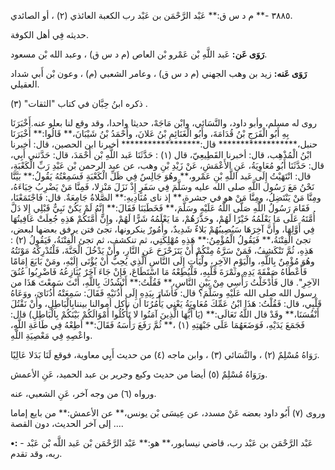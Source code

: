 ٣٨٨٥ -** م د س ق:** عَبْد الرَّحْمَن بن عَبْد رب الكعبة العائذي (٢) ، أو الصائدي.

حديثه فِي أهل الكوفة.

**رَوَى عَن:** عَبد اللَّهِ بْن عَمْرو بْن العاص (م د س ق) ، وعبد الله بْن مسعود.

**رَوَى عَنه:** زيد بن وهب الجهني (م د س ق) ، وعامر الشعبي (م) ، وعون بْن أَبي شداد العقيلي.

ذكره ابنُ حِبَّان في كتاب "الثقات" (٣) .

روى له مسلم، وأبو داود، والنَّسَائي، وابْن مَاجَهْ، حديثا واحدا، وقد وقع لنا بعلو عنه.أَخْبَرَنَا بِهِ أَبُو الْفَرَجِ بْنُ قُدَامَةَ، وأَبُو الْغَنَائِمِ بْنُ عَلانَ، وأَحْمَدُ بْنُ شَيْبَانَ،** قَالُوا:** أَخْبَرَنَا حنبل،****************** قال:****************** أخبرنا ابن الحصين، قال: أخبرنا ابْنُ الْمُذْهِب، قال: أخبرنا القَطِيعِيّ، قال (١) : حَدَّثَنَا عَبد اللَّهِ بْن أَحْمَدَ، قال: حَدَّثني أَبِي، قال: حَدَّثَنَا أَبُو مُعَاوِيَةُ، عَنِ الأَعْمَشِ، عَنْ زَيْدِ بْنِ وهب، عن عبد الرحمن بْن عَبْدِ رَبِّ الْكَعْبَةِ، قال: انْتَهَيْتُ إِلَى عَبد اللَّهِ بْنِ عَمْرو،** وهُوَ جَالِسٌ فِي ظَلِّ الْكَعْبَةِ فَسَمِعْتُهُ يَقُولُ:** بَيَّنَّا نَحْنُ مَعَ رَسُول اللَّهِ صلى الله عليه وسَلَّمَ فِي سَفَرٍ إِذْ نَزَلَ مَنْزِلا، فَمِنَّا مَنْ يَضْرِبُ خِبَاءَهُ، ومِنَّا مَنْ يَنْتَضِلُ، ومِنَّا مَنْ هو في جشرة،** إذ ناى مُنَادِيهِ:** الصَّلاةُ جَامِعَةٌ. قال: فَاجْتَمَعْنَا، فَقَامَ رَسُولُ اللَّهِ صَلَّى اللَّهُ عَلَيْهِ وسَلَّمَ،** فَخَطَبَنَا فَقَالَ:** إِنَّهُ لَمْ يَكُنْ نَبِيٌّ قَبْلِي إِلا دَلَّ أُمَّتَهُ عَلَى مَا يَعْلَمُهُ خَيْرًا لَهُمْ، وحَذَّرَهُمْ، مَا يَعْلَمُهُ شَرًّا لَهُمْ، وإِنَّ أُمَّتَكُمْ هَذِهِ جُعِلَتْ عَافِيتُهَا فِي أَوَّلِهَا، وأَنَّ آخِرَهَا سَيُصِيبُهُمْ بَلاءٌ شَدِيدٌ، وأُمُورٌ ينكرونها، تجئ فتن يرفق بعضها لبعض، تجئ الْفِتْنَةُ،** فَيَقُولُ الْمُؤْمِنُ:** هَذِهِ مُهْلِكَتِي، ثم تنكشف، ثم تجئ الْفِتْنَةُ، فَيَقُولُ (٢) : هَذِهِ، ثُمَّ تَنْكَشِفُ، فَمَنْ سَرَّهُ مِنْكُمْ أَنْ يَتَزَحْزَحَ عَنِ النَّارِ، وأَنْ يَدْخُلَ الْجَنَّةَ، فَلْتُدْرِكْهُ مَوْتَتُهُ وهُوَ مُؤْمِنٌ بِاللَّهِ، والْيَوْمِ الآخِرِ، ولْيَأْتِ إِلَى النَّاسِ الَّذِي يُحِبُّ أَنْ يُؤْتَى إِلَيْهِ، ومَنْ بَايَعَ إِمَامًا فَأَعْطَاهُ صَفْقَةَ يَدِهِ وثَمْرَةَ قَلْبِهِ، فَلْيُطِعْهُ مَا اسْتَطَاعَ، فَإِنْ جَاءَ آخَرٌ يُنَازِعُهُ فَاضْرِبُوا عُنُقَ الآخِرِ". قال فَأَدْخَلْتُ رَأْسِي مِنْ بَيْنِ النَّاسِ،** فَقُلْتُ:** أَنْشُدُكَ بِاللَّهِ، أَنْتَ سَمِعْتَ هَذَا من رسول الله صلى الله عَلَيْهِ وسَلَّمَ؟ قال: فَأَشَارَ بِيَدِهِ إِلَى أُذُنَيْهِ فَقَالَ: سَمِعَتْهُ أُذُنَايَ، ووَعَاهُ قَلْبِي، قال: فَقُلْتُ: هَذَا ابْنُ عَمِّكَ مُعَاوِيَةُ يَعْنِي يَأْمُرُنَا أن نأكل أموالنا بيننابِالْبَاطِلِ، وأَنْ نَقْتُلَ أَنْفُسَنَا،** وقَدْ قال اللَّهُ تَعَالَى:** (يَا أَيُّهَا الَّذِينَ آمَنُوا لا تَأْكُلُوا أَمْوَالَكُمْ بَيْنَكُمْ بِالْبَاطِلِ) قال: فَجَمَعَ يَدَيْهِ، فَوَضَعَهُمَا عَلَى جَبْهَتِهِ (١) ،** ثُمَّ رَفَعَ رَأْسَهُ فَقَالَ:** أطِعْهُ فِي طَاعَةِ اللَّهِ، واعْصِهِ فِي مَعْصِيَةِ اللَّهِ.

رَوَاهُ مُسْلِمٌ (٢) ، والنَّسَائي (٣) ، وابن ماجه (٤) من حديث أَبِي معاوية، فوقع لَنَا بَدَلا عَالِيًا.

ورَوَاهُ مُسْلِمٌ (٥) أيضا من حديث وكيع وجرير بن عبد الحميد، عَنِ الأعمش.

ورواه (٦) من وجه آخر، عَنِ الشعبي، عنه.

وروى (٧) أَبُو داود بعضه عَنْ مسدد، عن عِيسَى بْن يونس،** عن الأعمش:** من بايع إماما ... إلى آخر الحديث، دون القصة.

**•:** - عَبْد الرَّحْمَن بن عَبْد رب، قاضي نيسابور،** هو:** عَبْد الرَّحْمَن بْن عَبد اللَّه بْن عَبْد ربه، وقد تقدم.